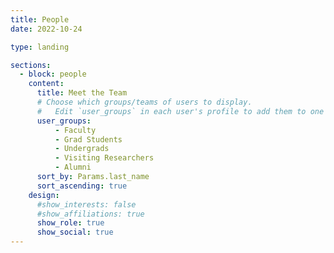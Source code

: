 ```yaml
---
title: People
date: 2022-10-24

type: landing

sections:
  - block: people
    content:
      title: Meet the Team
      # Choose which groups/teams of users to display.
      #   Edit `user_groups` in each user's profile to add them to one or more of these groups.
      user_groups:
          - Faculty
          - Grad Students
          - Undergrads
          - Visiting Researchers
          - Alumni
      sort_by: Params.last_name
      sort_ascending: true
    design:
      #show_interests: false
      #show_affiliations: true
      show_role: true
      show_social: true
---
```

